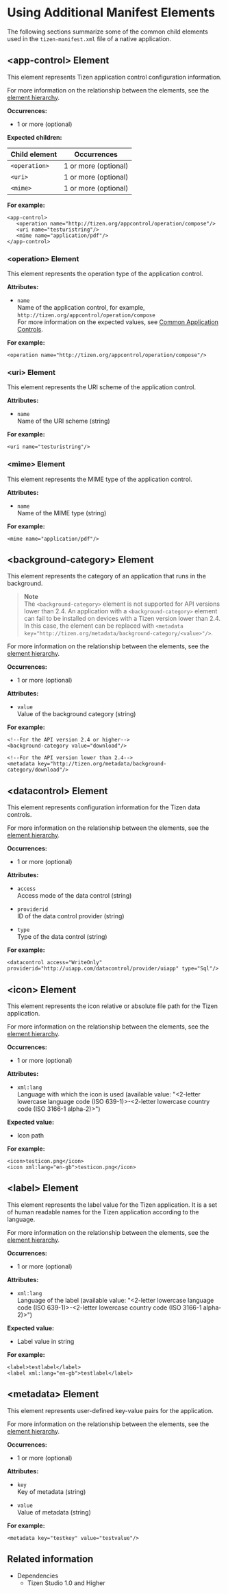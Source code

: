 # Using Additional Manifest Elements

The following sections summarize some of the common child elements used in the `tizen-manifest.xml` file of a native application.

## &lt;app-control&gt; Element

This element represents Tizen application control configuration information.

For more information on the relationship between the elements, see the [element hierarchy](manifest-text-editor.md#hierarchy).

**Occurrences:**

- 1 or more (optional)

**Expected children:**

| Child element | Occurrences          |
|-------------|--------------------|
| `<operation>` | 1 or more (optional) |
| `<uri>`       | 1 or more (optional)                     |
| `<mime>`      | 1 or more (optional)                     |

**For example:**

```
<app-control>
   <operation name="http://tizen.org/appcontrol/operation/compose"/>
   <uri name="testuristring"/>
   <mime name="application/pdf"/>
</app-control>
```

### &lt;operation&gt; Element

This element represents the operation type of the application control.

**Attributes:**

- `name`  
Name of the application control, for example, `http://tizen.org/appcontrol/operation/compose`  
For more information on the expected values, see [Common Application Controls](../../native/guides/app-management/common-appcontrol.md).

**For example:**

```
<operation name="http://tizen.org/appcontrol/operation/compose"/>
```

### &lt;uri&gt; Element

This element represents the URI scheme of the application control.

**Attributes:**

- `name`  
Name of the URI scheme (string)

**For example:**

```
<uri name="testuristring"/>
```

### &lt;mime&gt; Element

This element represents the MIME type of the application control.

**Attributes:**

- `name`  
Name of the MIME type (string)

**For example:**

```
<mime name="application/pdf"/>
```

## &lt;background-category&gt; Element

This element represents the category of an application that runs in the background.

> **Note**  
> The `<background-category>` element is not supported for API versions lower than 2.4. An application with a `<background-category>` element can fail to be installed on devices with a Tizen version lower than 2.4. In this case, the element can be replaced with `<metadata key="http://tizen.org/metadata/background-category/<value>"/>`.

For more information on the relationship between the elements, see the [element hierarchy](manifest-text-editor.md#hierarchy).

**Occurrences:**

- 1 or more (optional)

**Attributes:**

- `value`  
Value of the background category (string)

**For example:**

```
<!--For the API version 2.4 or higher-->
<background-category value="download"/>

<!--For the API version lower than 2.4-->
<metadata key="http://tizen.org/metadata/background-category/download"/>
```

## &lt;datacontrol&gt; Element

This element represents configuration information for the Tizen data controls.

For more information on the relationship between the elements, see the [element hierarchy](manifest-text-editor.md#hierarchy).

**Occurrences:**

- 1 or more (optional)

**Attributes:**

- `access`  
Access mode of the data control (string)

- `providerid`  
ID of the data control provider (string)

- `type`  
Type of the data control (string)

**For example:**

```
<datacontrol access="WriteOnly" providerid="http://uiapp.com/datacontrol/provider/uiapp" type="Sql"/>
```

## &lt;icon&gt; Element

This element represents the icon relative or absolute file path for the Tizen application.

For more information on the relationship between the elements, see the [element hierarchy](manifest-text-editor.md#hierarchy).

**Occurrences:**

- 1 or more (optional)

**Attributes:**

- `xml:lang`  
Language with which the icon is used (available value: "&lt;2-letter lowercase language code (ISO 639-1)&gt;-&lt;2-letter lowercase country code (ISO 3166-1 alpha-2)&gt;")

**Expected value:**

- Icon path

**For example:**

```
<icon>testicon.png</icon>
<icon xml:lang="en-gb">testicon.png</icon>
```

## &lt;label&gt; Element

This element represents the label value for the Tizen application. It is a set of human readable names for the Tizen application according to the language.

For more information on the relationship between the elements, see the [element hierarchy](manifest-text-editor-n.md#hierarchy).

**Occurrences:**

- 1 or more (optional)

**Attributes:**

- `xml:lang`  
Language of the label (available value: "&lt;2-letter lowercase language code (ISO 639-1)&gt;-&lt;2-letter lowercase country code (ISO 3166-1 alpha-2)&gt;")

**Expected value:**

- Label value in string

**For example:**

```
<label>testlabel</label>
<label xml:lang="en-gb">testlabel</label>
```

## &lt;metadata&gt; Element

This element represents user-defined key-value pairs for the application.

For more information on the relationship between the elements, see the [element hierarchy](manifest-text-editor.md#hierarchy).

**Occurrences:**

- 1 or more (optional)

**Attributes:**

- `key`  
Key of metadata (string)

- `value`  
Value of metadata (string)

**For example:**

```
<metadata key="testkey" value="testvalue"/>
```

## Related information
* Dependencies
  - Tizen Studio 1.0 and Higher
